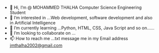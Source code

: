 - 👋 Hi, I’m @ MOHAMMED THALHA  Computer Science Engineering Student 
- 👀 I’m interested in ...Web development, software development and also in Artificial Intelligence
- 🌱 I’m currently learning ...Python, HTML, CSS, Java Script and so on...... 
- 💞️ I’m looking to collaborate on ...
- 📫 How to reach me ...txt message me in my Email address jmthalha2002@gmail.com

<!---
jmtalha/jmtalha is a ✨ special ✨ repository because its `README.md` (this file) appears on your GitHub profile.
You can click the Preview link to take a look at your changes.
--->
